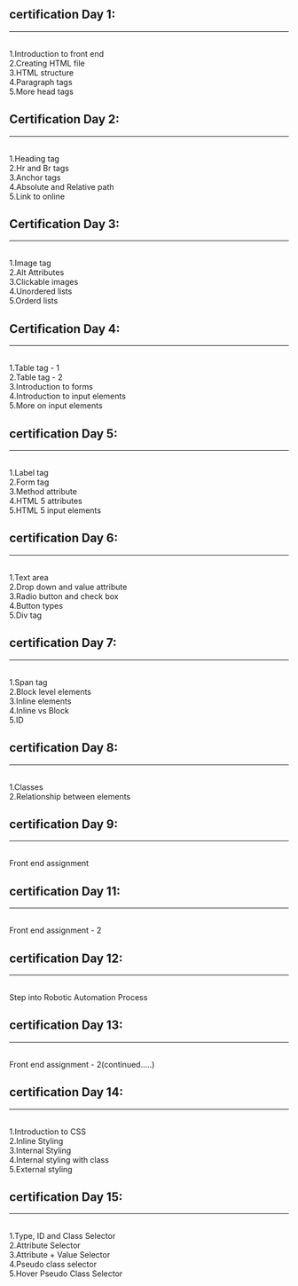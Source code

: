 <html>
  <h2>
  certification Day 1:
    </h2>
  <hr/>
  <br>
         1.Introduction to front end
  <br />
         2.Creating HTML file
  <br />
         3.HTML structure
  <br />
         4.Paragraph tags
  <br />
         5.More head tags
  <br />
 </html>

<html>
  <h2>
    Certification Day 2:
    </h2>
    <hr/>
  <br/>
          1.Heading tag
  <br />
          2.Hr and Br tags
  <br />
          3.Anchor tags
  <br />
          4.Absolute and Relative path
  <br />
          5.Link to online
  <br />
  </html>
  
  <html>
  <h2>
    Certification Day 3:
    </h2>
    <hr/>
  <br/>
          1.Image tag
  <br />
          2.Alt Attributes
  <br />
          3.Clickable images
  <br />
          4.Unordered lists
  <br />
          5.Orderd lists
  <br />
  </html>

<html>
  <h2>
    Certification Day 4:
    </h2>
    <hr/>
  <br/>
          1.Table tag - 1
  <br />
          2.Table tag - 2
  <br />
          3.Introduction to forms
  <br />
          4.Introduction to input elements
  <br />
          5.More on input elements
  <br />
  </html>
  
  <html>
  <h2>
  certification Day 5:
    </h2>
  <hr/>
  <br>
         1.Label tag
  <br />
         2.Form tag
  <br />
         3.Method attribute
  <br />
         4.HTML 5 attributes
  <br />
         5.HTML 5 input elements
  <br />
 </html>

<html>
  <h2>
  certification Day 6:
    </h2>
  <hr/>
  <br>
         1.Text area
  <br />
         2.Drop down and value attribute
  <br />
         3.Radio button and check box
  <br />
         4.Button types
  <br />
         5.Div tag
  <br />
 </html>
 
 <html>
  <h2>
  certification Day 7:
    </h2>
  <hr/>
  <br>
         1.Span tag
  <br />
         2.Block level elements
  <br />
         3.Inline elements
  <br />
         4.Inline vs Block
  <br />
         5.ID
  <br />
 </html>

 <h2>certification Day 8:</h2>
  <hr/>
  <br>
         1.Classes
  <br />
         2.Relationship between elements
  <br />
        
 </html>


<h2>certification Day 9:</h2>
  <hr/>
  <br>
         Front end assignment
  <br />
        
 </html>
 
 <h2>certification Day 11:</h2>
  <hr/>
  <br>
         Front end assignment - 2
  <br />
        
 </html>
 
 
 <h2>certification Day 12:</h2>
  <hr/>
  <br>
         Step into Robotic Automation Process
  <br />
        
 </html>
 
 <h2>certification Day 13:</h2>
  <hr/>
  <br>
         Front end assignment - 2(continued.....)
  <br />
        
 </html>
 
 
 <html>
  <h2>
  certification Day 14:
    </h2>
  <hr/>
  <br>
         1.Introduction to CSS
  <br />
         2.Inline Styling
  <br />
         3.Internal Styling
  <br />
         4.Internal styling with class
  <br />
         5.External styling
  <br />
 </html>
 
 <html>
  <h2>
  certification Day 15:
    </h2>
  <hr/>
  <br>
         1.Type, ID and Class Selector
  <br />
         2.Attribute Selector
  <br />
         3.Attribute + Value Selector
  <br />
         4.Pseudo class selector
  <br />
         5.Hover Pseudo Class Selector
  <br />
 </html>
